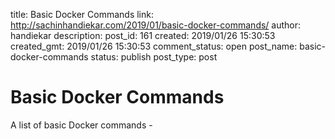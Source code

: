 title: Basic Docker Commands
link: http://sachinhandiekar.com/2019/01/basic-docker-commands/
author: handiekar
description: 
post_id: 161
created: 2019/01/26 15:30:53
created_gmt: 2019/01/26 15:30:53
comment_status: open
post_name: basic-docker-commands
status: publish
post_type: post

# Basic Docker Commands

A list of basic Docker commands -